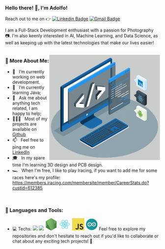 
### Hello there! :wave:, I'm Adolfo!
 Reach out to me on :point_right: [![Linkedin Badge](https://img.shields.io/badge/-Linkedin-4169E1?style=flat-square&logo=Linkedin&logoColor=white&&link=https://https://www.linkedin.com/in/adolfo-gomez-g/)](https://www.linkedin.com/in/adolfo-gomez-g)
[![Gmail Badge](https://img.shields.io/badge/-Gmail-c14438?style=flat-square&logo=Gmail&logoColor=white&link=mailto:adolfogomez97@gmail.com)](mailto:adolfogomez97@gmail.com)


I am a Full-Stack Development enthusiast with a passion for Photography :camera:. I'm also keenly interested in AI, Machine Learning, and Data Science, as well as keeping up with the latest technologies that make our lives easier!
<br/>
<br/>

<img align="right" alt="GIF" src="https://github.com/Adolfo-97/Adolfo-97/blob/main/assets/techstack-gif.gif" width="360px"/>
  
### 🧐 More About Me:

- 💼 &nbsp; I’m currently working on web development.
- 🌱 &nbsp; I’m currently learning Java;
- 💬 &nbsp; Ask me about anything tech related, I am happy to help;
- 👨🏻‍💻 &nbsp; Most of my projects are available on [Github](https://github.com/Adolfo-97?tab=repositories)
- 📫 &nbsp; Feel free to ping me on [LinkedIn](https://www.linkedin.com/in/adolfo-gomez-g/)
- 🎓 &nbsp; In my spare time I'm learning 3D design and PCB design.
- 🏎️ &nbsp; When I'm free, I like to play Iracing, if you want to add me for some races here's my profile: https://members.iracing.com/membersite/member/CareerStats.do?custid=612385

<br>

### 🔨 Languages and Tools:

- :computer: Techs: <img height="40" 
src="https://upload.wikimedia.org/wikipedia/commons/6/61/HTML5_logo_and_wordmark.svg">  <img height="40" 
src="https://upload.wikimedia.org/wikipedia/commons/d/d5/CSS3_logo_and_wordmark.svg">  <img height="40"                                                                                            
src="https://raw.githubusercontent.com/github/explore/80688e429a7d4ef2fca1e82350fe8e3517d3494d/topics/nodejs/nodejs.png">  <img height="40" src="https://raw.githubusercontent.com/github/explore/80688e429a7d4ef2fca1e82350fe8e3517d3494d/topics/react/react.png">  <img height="40" src="https://raw.githubusercontent.com/github/explore/80688e429a7d4ef2fca1e82350fe8e3517d3494d/topics/javascript/javascript.png">  <img height="40" src="https://raw.githubusercontent.com/github/explore/80688e429a7d4ef2fca1e82350fe8e3517d3494d/topics/arduino/arduino.png">
Feel free to explore my repositories and don't hesitate to reach out if you'd like to collaborate or chat about any exciting tech projects! :rocket:



